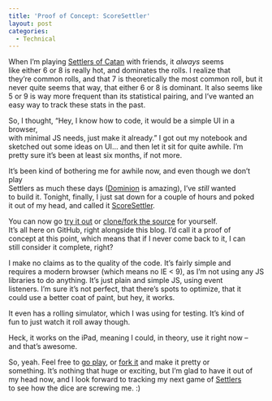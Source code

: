```yaml
---
title: 'Proof of Concept: ScoreSettler'
layout: post
categories:
  - Technical
---
```

When I’m playing [Settlers of Catan][1] with friends, it *always* seems  
like either 6 or 8 is really hot, and dominates the rolls. I realize that  
they’re common rolls, and that 7 is theoretically the most common roll, but it  
never quite seems that way, that either 6 or 8 is dominant. It also seems like  
5 or 9 is way more frequent than its statistical pairing, and I’ve wanted an  
easy way to track these stats in the past.

So, I thought, “Hey, I know how to code, it would be a simple UI in a browser,  
with minimal JS needs, just make it already.” I got out my notebook and  
sketched out some ideas on UI… and then let it sit for quite awhile. I’m  
pretty sure it’s been at least six months, if not more.

It’s been kind of bothering me for awhile now, and even though we don’t play  
Settlers as much these days ([Dominion][2] is amazing), I’ve *still* wanted  
to build it. Tonight, finally, I just sat down for a couple of hours and poked  
it out of my head, and called it [ScoreSettler][3].

You can now go [try it out][3] or [clone/fork the source][4] for yourself.  
It’s all here on GitHub, right alongside this blog. I’d call it a proof of  
concept at this point, which means that if I never come back to it, I can  
still consider it complete, right?

I make no claims as to the quality of the code. It’s fairly simple and  
requires a modern browser (which means no IE < 9), as I’m not using any JS  
libraries to do anything. It’s just plain and simple JS, using event  
listeners. I’m sure it’s not perfect, that there’s spots to optimize, that it  
could use a better coat of paint, but hey, it works.

It even has a rolling simulator, which I was using for testing. It’s kind of  
fun to just watch it roll away though.

Heck, it works on the iPad, meaning I could, in theory, use it right now –  
and that’s awesome.

So, yeah. Feel free to [go play][3], or [fork it][4] and make it pretty or  
something. It’s nothing that huge or exciting, but I’m glad to have it out of  
my head now, and I look forward to tracking my next game of [Settlers][1]  
to see how the dice are screwing me. :)

 [1]: http://www.catan.com/catan-games/boardgame.html
 [2]: http://www.riograndegames.com/games.html?id=278
 [3]: http://brianarn.github.com/ScoreSettler
 [4]: http://github.com/brianarn/ScoreSettler